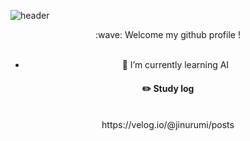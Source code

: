![header](https://capsule-render.vercel.app/api?type=waving)
<div align="center"> 
:wave: Welcome my github profile !


 <br/>
 <br/>

- 🌱 I’m currently learning AI


#### :pencil2: Study log
 
  <br/>
https://velog.io/@jinurumi/posts

  <br/>

  


</div>








<!--
![Top Langs](https://github-readme-stats.vercel.app/api/top-langs/?username=jinurumi&layout=compact)
**jinurumi/jinurumi** is a ✨ _special_ ✨ repository because its `README.md` (this file) appears on your GitHub profile.


- 🔭 I’m currently working on ...
- 🌱 I’m currently learning ...
- 👯 I’m looking to collaborate on ...
- 🤔 I’m looking for help with ...
- 💬 Ask me about ...
- 📫 How to reach me: ...
- 😄 Pronouns: ...
- ⚡ Fun fact: ...
-->
</div>
